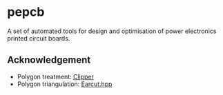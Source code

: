 # pepcb

A set of automated tools for design and optimisation of power electronics printed circuit boards.

## Acknowledgement

-   Polygon treatment: [Clipper](http://www.angusj.com/delphi/clipper.php)
-   Polygon triangulation: [Earcut.hpp](https://github.com/mapbox/earcut.hpp/blob/master/README.md)
